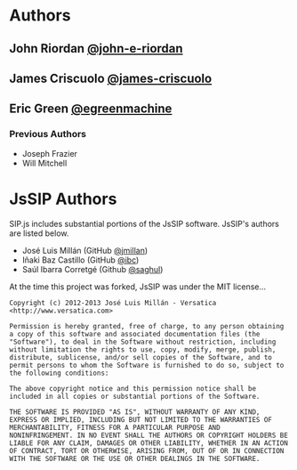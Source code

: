 # Authors

## John Riordan [@john-e-riordan](https://github.com/john-e-riordan)

## James Criscuolo [@james-criscuolo](https://github.com/james-criscuolo)

## Eric Green [@egreenmachine](https://github.com/egreenmachine)

### Previous Authors

* Joseph Frazier
* Will Mitchell

# JsSIP Authors

SIP.js includes substantial portions of the JsSIP software.  JsSIP's authors are listed below.

* José Luis Millán (GitHub [@jmillan](https://github.com/jmillan))
* Iñaki Baz Castillo (GitHub [@ibc](https://github.com/ibc))
* Saúl Ibarra Corretgé (Github [@saghul](https://github.com/saghul))

At the time this project was forked, JsSIP was under the MIT license...

~~~
Copyright (c) 2012-2013 José Luis Millán - Versatica <http://www.versatica.com>

Permission is hereby granted, free of charge, to any person obtaining
a copy of this software and associated documentation files (the
"Software"), to deal in the Software without restriction, including
without limitation the rights to use, copy, modify, merge, publish,
distribute, sublicense, and/or sell copies of the Software, and to
permit persons to whom the Software is furnished to do so, subject to
the following conditions:

The above copyright notice and this permission notice shall be
included in all copies or substantial portions of the Software.

THE SOFTWARE IS PROVIDED "AS IS", WITHOUT WARRANTY OF ANY KIND,
EXPRESS OR IMPLIED, INCLUDING BUT NOT LIMITED TO THE WARRANTIES OF
MERCHANTABILITY, FITNESS FOR A PARTICULAR PURPOSE AND
NONINFRINGEMENT. IN NO EVENT SHALL THE AUTHORS OR COPYRIGHT HOLDERS BE
LIABLE FOR ANY CLAIM, DAMAGES OR OTHER LIABILITY, WHETHER IN AN ACTION
OF CONTRACT, TORT OR OTHERWISE, ARISING FROM, OUT OF OR IN CONNECTION
WITH THE SOFTWARE OR THE USE OR OTHER DEALINGS IN THE SOFTWARE.
~~~
